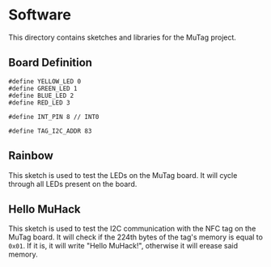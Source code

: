 # Software
This directory contains sketches and libraries for the MuTag project.

## Board Definition

```
#define YELLOW_LED 0
#define GREEN_LED 1
#define BLUE_LED 2
#define RED_LED 3

#define INT_PIN 8 // INT0

#define TAG_I2C_ADDR 83
```

## Rainbow
This sketch is used to test the LEDs on the MuTag board. It will cycle through all LEDs present on the board.

## Hello MuHack
This sketch is used to test the I2C communication with the NFC tag on the MuTag board. It will check if the 224th bytes of the tag's memory is equal to ```0x01```. If it is, it will write "Hello MuHack!", otherwise it will erease said memory.